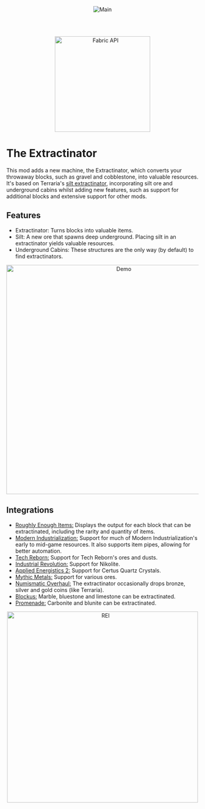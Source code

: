 <p align="center">
    <img src="https://i.imgur.com/XBXqiRF.gif" alt="Main"/> 
</p>

<br/><br/>

<a href="https://modrinth.com/mod/fabric-api">
    <p align="center">
        <img src="https://i.imgur.com/Ol1Tcf8.png" alt="Fabric API" width="250"/> 
    </p>
</a>

# The Extractinator

This mod adds a new machine, the Extractinator, which converts your throwaway blocks, such as gravel and cobblestone,
into valuable resources. It's based on Terraria's
[silt extractinator](https://terraria.fandom.com/wiki/Extractinator), incorporating silt ore and underground cabins
whilst adding new features, such as support for additional blocks and extensive support for other mods.

## Features

- Extractinator: Turns blocks into valuable items.
- Silt: A new ore that spawns deep underground. Placing silt in an extractinator yields valuable resources.
- Underground Cabins: These structures are the only way (by default) to find extractinators.

<p align="center">
    <img src="https://i.imgur.com/vuv5zi9.gif" alt="Demo" width="600"/> 
</p>

## Integrations

- [Roughly Enough Items:](https://www.curseforge.com/minecraft/mc-mods/roughly-enough-items) Displays the output for
  each block that can be extractinated, including the rarity and quantity of items.
- [Modern Industrialization:](https://modrinth.com/mod/modern-industrialization) Support for much of Modern
  Industrialization's early to mid-game resources. It also supports item pipes, allowing for better automation.
- [Tech Reborn:](https://www.curseforge.com/minecraft/mc-mods/techreborn) Support for Tech Reborn's ores and dusts.
- [Industrial Revolution:](https://www.curseforge.com/minecraft/mc-mods/industrial-revolution) Support for Nikolite.
- [Applied Energistics 2:](https://modrinth.com/mod/ae2) Support for Certus Quartz Crystals.
- [Mythic Metals:](https://modrinth.com/mod/mythicmetals) Support for various ores.
- [Numismatic Overhaul:](https://modrinth.com/mod/numismatic-overhaul) The extractinator occasionally drops bronze,
  silver and gold coins (like Terraria).
- [Blockus:](https://www.curseforge.com/minecraft/mc-mods/blockus) Marble, bluestone and limestone can be extractinated.
- [Promenade:](https://modrinth.com/mod/promenade) Carbonite and blunite can be extractinated.

<p align="center">
    <img src="https://i.imgur.com/SW58j0D.png" alt="REI" width="500"/> 
</p>
